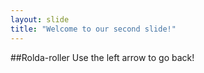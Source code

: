 ```yaml
---
layout: slide
title: "Welcome to our second slide!"
---
```

##Rolda-roller
Use the left arrow to go back!
